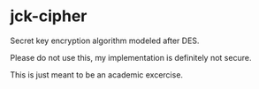 # jck-cipher
Secret key encryption algorithm modeled after DES.

Please do not use this, my implementation is definitely not secure.

This is just meant to be an academic excercise.
